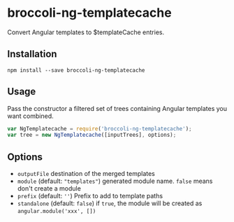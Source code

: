 # broccoli-ng-templatecache

Convert Angular templates to $templateCache entries.

## Installation

```
npm install --save broccoli-ng-templatecache
```

## Usage

Pass the constructor a filtered set of trees containing Angular
templates you want combined.

```js
var NgTemplatecache = require('broccoli-ng-templatecache');
var tree = new NgTemplatecache([inputTrees], options);
```

## Options

- `outputFile` destination of the merged templates
- `module` (default: `"templates"`) generated module name. `false` means don't create a module
- `prefix` (default: `''`) Prefix to add to template paths
- `standalone` (default: `false`) if `true`, the module will be created as `angular.module('xxx', [])`
